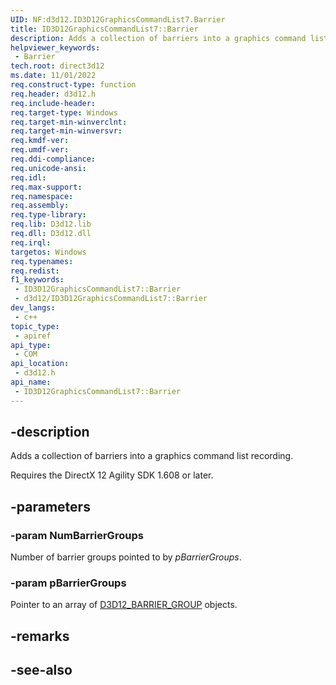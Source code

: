```yaml
---
UID: NF:d3d12.ID3D12GraphicsCommandList7.Barrier
title: ID3D12GraphicsCommandList7::Barrier
description: Adds a collection of barriers into a graphics command list recording.
helpviewer_keywords:
 - Barrier
tech.root: direct3d12
ms.date: 11/01/2022
req.construct-type: function
req.header: d3d12.h
req.include-header: 
req.target-type: Windows
req.target-min-winverclnt: 
req.target-min-winversvr: 
req.kmdf-ver: 
req.umdf-ver: 
req.ddi-compliance: 
req.unicode-ansi: 
req.idl: 
req.max-support: 
req.namespace: 
req.assembly: 
req.type-library: 
req.lib: D3d12.lib
req.dll: D3d12.dll
req.irql: 
targetos: Windows
req.typenames: 
req.redist: 
f1_keywords:
 - ID3D12GraphicsCommandList7::Barrier
 - d3d12/ID3D12GraphicsCommandList7::Barrier
dev_langs:
 - c++
topic_type:
 - apiref
api_type:
 - COM
api_location:
 - d3d12.h
api_name:
 - ID3D12GraphicsCommandList7::Barrier
---
```


## -description

Adds a collection of barriers into a graphics command list recording.

Requires the DirectX 12 Agility SDK 1.608 or later.

## -parameters

### -param NumBarrierGroups

Number of barrier groups pointed to by *pBarrierGroups*.

### -param pBarrierGroups

Pointer to an array of [D3D12_BARRIER_GROUP](/windows/win32/api/d3d12/ns-d3d12-d3d12_barrier_group) objects.

## -remarks

## -see-also
